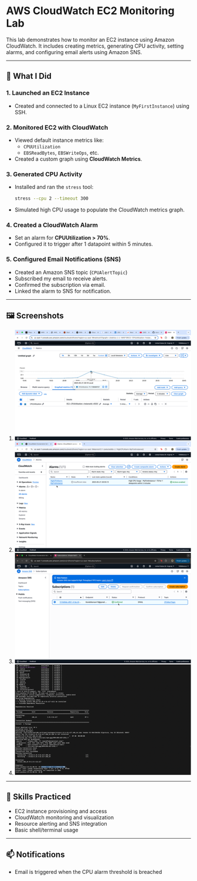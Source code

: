 # AWS CloudWatch EC2 Monitoring Lab

This lab demonstrates how to monitor an EC2 instance using Amazon CloudWatch. It includes creating metrics, generating CPU activity, setting alarms, and configuring email alerts using Amazon SNS.

---

## 🚀 What I Did

### 1. Launched an EC2 Instance
- Created and connected to a Linux EC2 instance (`MyFirstInstance`) using SSH.

### 2. Monitored EC2 with CloudWatch
- Viewed default instance metrics like:
  - `CPUUtilization`
  - `EBSReadBytes`, `EBSWriteOps`, etc.
- Created a custom graph using **CloudWatch Metrics**.

### 3. Generated CPU Activity
- Installed and ran the `stress` tool:
  ```bash
  stress --cpu 2 --timeout 300
  ```
- Simulated high CPU usage to populate the CloudWatch metrics graph.

### 4. Created a CloudWatch Alarm
- Set an alarm for **CPUUtilization > 70%**.
- Configured it to trigger after 1 datapoint within 5 minutes.

### 5. Configured Email Notifications (SNS)
- Created an Amazon SNS topic (`CPUAlertTopic`)
- Subscribed my email to receive alerts.
- Confirmed the subscription via email.
- Linked the alarm to SNS for notification.

---

## 🖼️ Screenshots

1. ![CPU Usage Graph](cpu-usage-graph.png)
2. ![CloudWatch Alarm](cloudwatch-alarm.png)
3. ![SNS Confirmation Email](sns-confirmation-email.png)
4. ![EC2 Stress Command](ec2-stress-command.png)

---

## 🧠 Skills Practiced
- EC2 instance provisioning and access
- CloudWatch monitoring and visualization
- Resource alerting and SNS integration
- Basic shell/terminal usage

---

## 📫 Notifications
- Email is triggered when the CPU alarm threshold is breached
